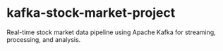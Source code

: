 # kafka-stock-market-project
Real-time stock market data pipeline using Apache Kafka for streaming, processing, and analysis.
